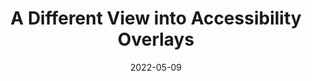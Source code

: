 ---
date: 2022-05-09
draft: true
permalink: false
publisher: convergeaccess1
tags:
  - accessibility
  - testing
  - documentation
  - auditing
target_url: https://convergeaccessibility.com/2022/05/09/a-different-view-into-accessibility-overlays/
title: A Different View into Accessibility Overlays
---